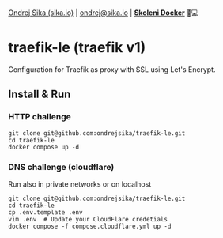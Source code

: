 [Ondrej Sika (sika.io)](https://sika.io) | <ondrej@sika.io> | [__Skoleni Docker__](https://ondrej-sika.cz/skoleni/docker/) 🚀💻

# traefik-le (traefik v1)

Configuration for Traefik as proxy with SSL using Let's Encrypt.

## Install & Run

### HTTP challenge

```
git clone git@github.com:ondrejsika/traefik-le.git
cd traefik-le
docker compose up -d
```

### DNS challenge (cloudflare)

Run also in private networks or on localhost

```
git clone git@github.com:ondrejsika/traefik-le.git
cd traefik-le
cp .env.template .env
vim .env  # Update your CloudFlare credetials
docker compose -f compose.cloudflare.yml up -d
```
